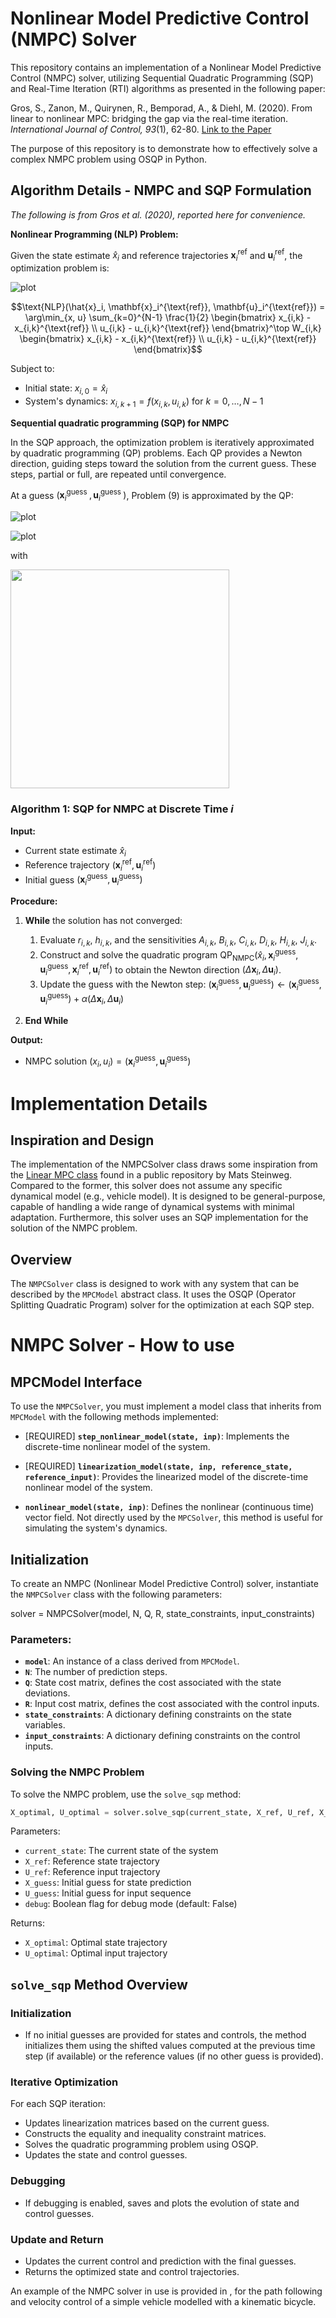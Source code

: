 # Nonlinear Model Predictive Control (NMPC) Solver

This repository contains an implementation of a Nonlinear Model Predictive Control (NMPC) solver, utilizing Sequential Quadratic Programming (SQP) and Real-Time Iteration (RTI) algorithms as presented in the following paper:

Gros, S., Zanon, M., Quirynen, R., Bemporad, A., & Diehl, M. (2020). From linear to nonlinear MPC: bridging the gap via the real-time iteration. *International Journal of Control, 93*(1), 62-80. [Link to the Paper](https://cse.lab.imtlucca.it/~bemporad/publications/papers/ijc_rtiltv.pdf)

The purpose of this repository is to demonstrate how to effectively solve a complex NMPC problem using OSQP in Python.

## Algorithm Details - NMPC and SQP Formulation
_The following is from Gros et al. (2020), reported here for convenience._ 
 
**Nonlinear Programming (NLP) Problem:**

Given the state estimate $\hat{x}_i$ and reference trajectories $\boldsymbol{x}_i^{\text{ref}}$ and $\boldsymbol{u}_i^{\text{ref}}$, the optimization problem is:


![plot](./readme_imgs/NLP_general.png)


```math
\text{NLP}(\hat{x}_i, \mathbf{x}_i^{\text{ref}}, \mathbf{u}_i^{\text{ref}}) = \arg\min_{x, u} \sum_{k=0}^{N-1} \frac{1}{2} \begin{bmatrix} x_{i,k} - x_{i,k}^{\text{ref}} \\ u_{i,k} - u_{i,k}^{\text{ref}} \end{bmatrix}^\top W_{i,k} \begin{bmatrix} x_{i,k} - x_{i,k}^{\text{ref}} \\ u_{i,k} - u_{i,k}^{\text{ref}} \end{bmatrix}
```


Subject to:

- Initial state: $x_{i, 0} = \hat{x}_i$
- System's dynamics: $x_{i, k+1} = f(x_{i, k}, u_{i, k})$ for $k = 0, \dots, N-1$


**Sequential quadratic programming (SQP) for NMPC**

In the SQP approach, the optimization problem is iteratively approximated by quadratic programming (QP) problems. Each QP provides a Newton direction, guiding steps toward the solution from the current guess. These steps, partial or full, are repeated until convergence.


At a guess $\left(\boldsymbol{x}_i^{\text {guess }}, \boldsymbol{u}_i^{\text {guess }}\right)$, Problem (9) is approximated by the QP:

![plot](./readme_imgs/QP.png)

![plot](./readme_imgs/subject.png)


with 

<img src="./readme_imgs/linearizations.png" width="350" />

### Algorithm 1: SQP for NMPC at Discrete Time $i$

**Input:**
- Current state estimate $\hat{x}_i$
- Reference trajectory $(\boldsymbol{x}_i^{\text{ref}}, \boldsymbol{u}_i^{\text{ref}})$
- Initial guess $(\boldsymbol{x}_i^{\text{guess}}, \boldsymbol{u}_i^{\text{guess}})$

**Procedure:**

1. **While** the solution has not converged:
   1. Evaluate $r_{i,k}$, $h_{i,k}$, and the sensitivities $A_{i,k}$, $B_{i,k}$, $C_{i,k}$, $D_{i,k}$, $H_{i,k}$, $J_{i,k}$.
   2. Construct and solve the quadratic program $\text{QP}_{\text{NMPC}}(\hat{x}_i, \boldsymbol{x}_i^{\text{guess}}, \boldsymbol{u}_i^{\text{guess}}, \boldsymbol{x}_i^{\text{ref}}, \boldsymbol{u}_i^{\text{ref}})$ to obtain the Newton direction $(\Delta \boldsymbol{x}_i, \Delta \boldsymbol{u}_i)$.
   3. Update the guess with the Newton step:
      $(\boldsymbol{x}_i^{\text{guess}}, \boldsymbol{u}_i^{\text{guess}}) \leftarrow (\boldsymbol{x}_i^{\text{guess}}, \boldsymbol{u}_i^{\text{guess}}) + \alpha (\Delta \boldsymbol{x}_i, \Delta \boldsymbol{u}_i)$

2. **End While**

**Output:**
- NMPC solution $(x_i, u_i) = (\boldsymbol{x}_i^{\text{guess}}, \boldsymbol{u}_i^{\text{guess}})$

# Implementation Details

## Inspiration and Design

The implementation of the NMPCSolver class draws some inspiration from the [Linear MPC class](https://github.com/matssteinweg/Multi-Purpose-MPC/blob/master/src/MPC.py) found in a public repository by Mats Steinweg. Compared to the former, this solver does not assume any specific dynamical model (e.g., vehicle model). It is designed to be general-purpose, capable of handling a wide range of dynamical systems with minimal adaptation.
Furthermore, this solver uses an SQP implementation for the solution of the NMPC problem.

## Overview

The `NMPCSolver` class is designed to work with any system that can be described by the `MPCModel` abstract class. It uses the OSQP (Operator Splitting Quadratic Program) solver for the optimization at each SQP step.

# NMPC Solver - How to use


## MPCModel Interface

To use the `NMPCSolver`, you must implement a model class that inherits from `MPCModel` with the following methods implemented:

- [REQUIRED] **`step_nonlinear_model(state, inp)`**: Implements the discrete-time nonlinear model of the system.

- [REQUIRED] **`linearization_model(state, inp, reference_state, reference_input)`**: Provides the linearized model of the discrete-time nonlinear model of the system.

- **`nonlinear_model(state, inp)`**: Defines the nonlinear (continuous time) vector field. Not directly used by the `MPCSolver`, this method is useful for simulating the system's dynamics.


## Initialization

To create an NMPC (Nonlinear Model Predictive Control) solver, instantiate the `NMPCSolver` class with the following parameters:

solver = NMPCSolver(model, N, Q, R, state_constraints, input_constraints)

### Parameters:

- **`model`**: An instance of a class derived from `MPCModel`. 
- **`N`**: The number of prediction steps.
- **`Q`**: State cost matrix, defines the cost associated with the state deviations.
- **`R`**: Input cost matrix, defines the cost associated with the control inputs.
- **`state_constraints`**: A dictionary defining constraints on the state variables.
- **`input_constraints`**: A dictionary defining constraints on the control inputs.


### Solving the NMPC Problem

To solve the NMPC problem, use the `solve_sqp` method:

```python
X_optimal, U_optimal = solver.solve_sqp(current_state, X_ref, U_ref, X_guess=None, U_guess=None, debug=False)
```

Parameters:
- `current_state`: The current state of the system
- `X_ref`: Reference state trajectory
- `U_ref`: Reference input trajectory
- `X_guess`: Initial guess for state prediction
- `U_guess`: Initial guess for input sequence
- `debug`: Boolean flag for debug mode (default: False)

Returns:
- `X_optimal`: Optimal state trajectory
- `U_optimal`: Optimal input trajectory

## `solve_sqp` Method Overview

### Initialization
- If no initial guesses are provided for states and controls, the method initializes them using the shifted values computed at the previous time step (if available) or the reference values (if no other guess is provided).

### Iterative Optimization
For each SQP iteration:
- Updates linearization matrices based on the current guess.
- Constructs the equality and inequality constraint matrices.
- Solves the quadratic programming problem using OSQP.
- Updates the state and control guesses.

### Debugging
- If debugging is enabled, saves and plots the evolution of state and control guesses.

### Update and Return
- Updates the current control and prediction with the final guesses.
- Returns the optimized state and control trajectories.

An example of the NMPC solver in use is provided in , for the path following and velocity control of a simple vehicle modelled with a kinematic bicycle.


